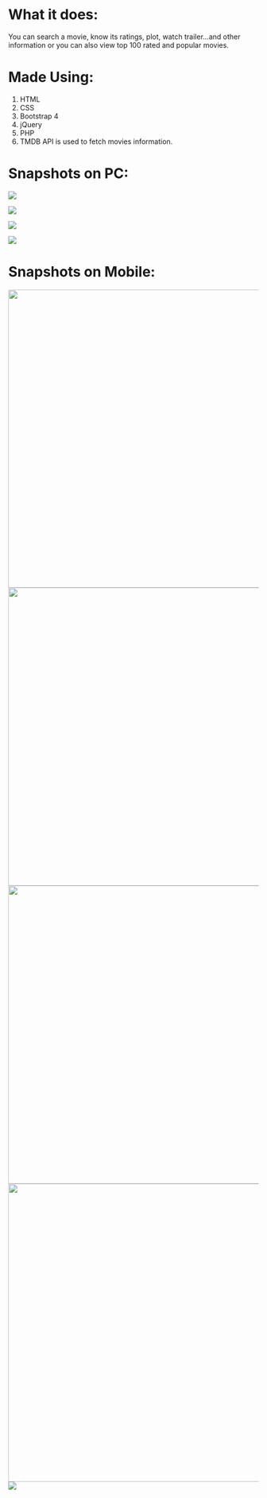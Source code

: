 # What it does:
You can search a movie, know its ratings, plot, watch trailer...and other information or you can also view top 100 rated and popular movies.

# Made Using:
1. HTML
2. CSS
3. Bootstrap 4
4. jQuery
5. PHP
6. TMDB API is used to fetch movies information.

# Snapshots on PC:
![](/snapshots/Snapshot_1.jpg)

![](/snapshots/Snapshot_2.jpg)

![](/snapshots/Snapshot_3.jpg)

![](/snapshots/Snapshot_4.jpg)

# Snapshots on Mobile:
<div align="center"><img src="/snapshots/Snapshot_mobile_1.png" height="600" width="auto"> <img src="/snapshots/Snapshot_mobile_2.png" height="600" width="auto"></div>

<div align="center"><img src="/snapshots/Snapshot_mobile_3.png" height="600" width="auto"> <img src="/snapshots/Snapshot_mobile_4.png" height="600" width="auto"></div>

<img src="/snapshots/Snapshot_mobile_5.png">

